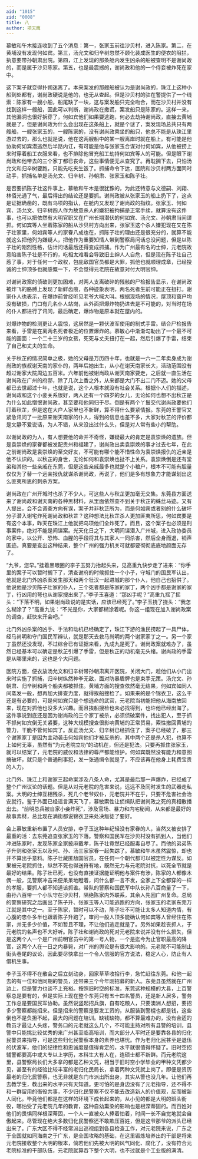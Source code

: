 ```yaml
---
aid: "1015"
zid: "0008"
title: 八
author: 项天鹰
---
```


慕敏和午木接连收到了五个消息：第一，张家玉前往沙贝村，进入陈家。第二，在黄埔没有发现何如宾。第三，汤允文和归辛树忽然不顾化装成医生的便衣的阻拦，执意要带孙朝肃出院。第四，江上发现的那条舱内发生凶杀的船被查明不是谢尚政的，而是属于沙贝陈家。第五，也是最震撼的，谢尚政和他的一个侍妾被炸死在家中。

这下案子就变得扑朔迷离了。本来案发的那艘船被认为是谢尚政的，珠江上这种小船到处都有，谢尚政硬说是他的，也无从查起。但是沙贝村的驻在警提供了一个线索：陈家有一艘小船，船尾缺了一块，这与案发船只完全吻合，而在沙贝村并没有找到这样一艘船，因此可以判断，谢尚政在撒谎，案发船只是陈家的。这样一来，其他漏洞也很好拆穿了，何如宾他们如果要逃跑，何必去劫持谢尚政，直接去黄埔就是了，但是谢尚政为什么会出现在这条船上，就是个谜了，案发现场总共只有两艘船，一艘张家玉的，一艘陈家的，没有谢尚政乘坐的船只，他总不能是从珠江里游过去的，那么也就是说，他在这两艘船中的某一艘离岸时就在船上。有可能是他协助何如宾潜逃然后半路内讧，有可能是他与张家玉合谋对付何如宾，从他被捞上来时穿着船工衣服来看，也不排除他冒充船工劫持何如宾等人的可能。但是眼下谢尚政和他带去的三个家丁都已丧命，这些事情便无从查究了。再耽搁下去，只怕汤允文和归辛树要跑，只能先吃夹生饭了。抓捕命令下达，医院和沙贝村两方面同时动手，抓捕名单是汤允文、归辛树、孙朝肃、张家玉和陈子壮。

是否要抓陈子壮这件事上，慕敏和午木是很犹豫的，为此还特意与文德嗣、刘翔、林佰光通了气，最后得出的结论还是要抓。谢尚政被从张家玉的船上扔下了，这点是证据确凿的，既有乌项的指认，在舱内又发现了谢尚政的指纹。张家玉、何如宾、汤允文、归辛树四人作为故意杀人的嫌犯被拘捕是正常手续，就算没有这件事，也可以把依然有大明官职又在广州长期潜伏的何如宾、汤允文、孙朝肃当间谍抓。何如宾等人坐着陈家的船从沙贝村方向出来，张家玉这个杀人嫌犯现在又在陈子壮家里，何如宾等人的家眷八成也在，抓陈子壮的理由还是很充分的，就算不能就这么把他列为嫌疑人，把他作为重要知情人带到警察局问话总没问题，但是以陈子壮的刚烈性格，估计问话最后还得变成抓捕。作为广州最有名的士绅，元老院故意陷害陈子壮是不行的，吃相太难看会导致旧士绅人人自危，但是现在陈子壮自己惹了事，对于任何一个政权，包庇敌国官员都是大罪，抓他也就顺理成章，已经投诚的士绅顶多也就感慨一下，不会觉得元老院在故意对付大明官绅。

对谢尚政案的侦破则更加困难，对两人支离破碎的残骸的尸检报告显示，在谢尚政被炸飞的胳膊上发现了新鲜齿痕，各种迹象表明，两名死者生前可能正在扭打。谢家仆人也表示，在爆炸前曾经听见老爷大喊大叫。根据现场的情况，屋顶和窗户均没有破损，门口有几名仆人站岗，从外面把爆炸物扔进去是不可能的，对当时在场的仆人都进行了讯问，最后确定，爆炸物是原本就在屋内的。

对爆炸物的检测更让人震惊，这居然是一颗伏波军使用的制式手雷。结合尸检报告来看，手雷是在离两名死者极近的位置爆炸的。慕敏心中渐渐勾勒出了一个最不可能的画面：一个二十三岁的女孩，死死与丈夫扭打在一起，然后引爆了手雷，结束了自己和丈夫的生命。

关于秋芷的情况简单之极，她的父母是万历四十年，也就是一六一二年卖身成为谢尚政的族叔谢天南的家仆的，两年后她出生，从小在谢天南家长大，活动范围没有超过谢家大院周边五百米。六年前他被谢尚政从谢天南家要走，之后就一直生活在谢尚政在广州的府邸，除了几次上香之外，从来都是大门不出二门不迈。她的父母都已去世超过十年，也就是说，这个人根本就没有社会关系。根据仆人们的描述，谢尚政和这个小妾关系很好，两人还有一个四岁的女儿，无论如何也想不出秋芷是为什么如此憎恨谢尚政，甚至要和他同归于尽。倒是有两个丫鬟交代谢尚政要他们盯着秋芷，但是这在大户人家里也不新鲜，算不得什么要紧情报。东莞的王警官又紧急讯问了一批原来谢天南家的仆人，得到的信息也差不多，大家对秋芷的评价都是文静不爱说话，为人不错，从来没出过什么头，但是对人常有些小的帮助。

以谢尚政的为人，有人想要他的命并不奇怪，嫌疑最大的肯定是袁崇焕的遗族。但是袁崇焕的家眷都被发配贵州和福建了，谢尚政出卖袁崇焕的事才过去七年，在此之前谢尚政是袁崇焕的至交好友，不可能有哪个能不惜性命为袁崇焕报仇的近亲是他不认识的。以秋芷的身世，无论如何和袁崇焕也扯不上关系。袁崇焕倒是还有堂弟和其他一些亲戚在东莞，但是这些亲戚最多也就是个小粮户，根本不可能有胆量仅仅为了替一个远亲报仇就谋杀谢尚政，再说了，他们是多有想象力才能谋划出这么匪夷所思的刺杀方案。

谢尚政在广州开城时也杀了不少人，可这些人与秋芷更加毫无交集。东莞县方面送来了谢尚政和谢天南的各种黑材料，从里面依然查不到关于秋芷的蛛丝马迹。又有人提出，会不会调查方向有误，案子并非秋芷所为，而是何如宾或者别的什么破坏分子潜入谢宅炸死谢尚政和秋芷？这种想法比秋芷杀人更加匪夷所思，何如宾要是有这个本事，昨天在珠江上他就把乌项他们全炸死了。而且，这个案子也必须是刑事案件，绝对不能是间谍案。光天化日之下，大明间谍潜入广州城，进入政协委员的家中，以公开、恐怖、血腥的手段将其与其家人一同杀害，然后全身而退，销声匿迹。真要是查出这种结果，整个广州的强力机关可就都要彻彻底底地颜面无存了。

“九爷，您早。”挂着黑眼圈的李子玉努力抬起头来，见高重九快步走了进来：“你手里的案子可以暂时搁下了，清查谢府的时候抓住一个小子，守城门的国民军认出，他就是北门外凶杀案发生那天和两个壮汉一起进城的那个仆人，他自己也招供了。他说他是沙贝陈子壮家的仆人，三个死者都是陈家的家丁，两个凶手都是谢家的家丁，行凶用的弩也从谢家搜出来了。”李子玉喜道：“那凶手呢？”高重九摇了摇头：“下落不明，如果谢尚政说的是实话，应该已经死了。”李子玉挠了挠头：“我怎么糊涂了？”高重九说：“不光是你，大家都糊涂着呢。你这一组现在加入谢尚政案的调查，赶快来开会吧。”

北门外凶杀案的凶手、手法和动机已经确定了，珠江下游的渔民捞起了一具尸体，经马尚明和守门国民军辨认，就是那天去救马尚明的两个谢家家丁之一。另一个家丁虽然还没发现，不过综合已有证据来看，九成九是死了。谢尚政案就难办了，虽然已经基本可以确定是秋芷引爆了手雷，但是秋芷的动机毫无头绪。谢尚政的手雷是从哪里来的，这也是个大问题。

医院方面，便衣放汤允文和归辛树带孙朝肃离开医院，关闭大门，趁他们从小门出来时实施了抓捕，归辛树纵然神拳无敌，面对防暴盾牌也是束手无策。汤允文、孙朝肃、归辛树和两个船夫都被抓住。黄埔方面的搜查依然毫无结果，何如宾如同人间蒸发一般，想再加大排查力度，就得挨船搜检了。如果来的是个锦衣卫，这么干还是有必要的，可是何如宾只是个想逃命的武官，元老院当初能把他从海南放回来，现在对抓他也没多大兴趣。而且挨船搜检也未必找得到，也许他已经出海了。这件事说到底还是因为谢尚政的三个家丁被杀，必须侦破案件，找出犯人，至于抓不抓何如宾倒无关紧要，这种大规模搜查很影响黄埔的正常贸易，索性撤回黄埔的警力，干脆不管何如宾了。反正汤允文、归辛树已经抓住了，案子已经破了，那三个谢家家丁是因为主动袭击何如宾他们才被反杀的，其中两个还是杀人犯，也算不上如何无辜，虽然有“为元老院立功”的动机在，但还是犯法。只要再抓住张家玉，就可以结案了，元老院的威仪和法律的尊严都能维护。何如宾既然没有能力和意图搞破坏，就只是个普通刑事犯，发一张通缉令就是了，不应该再在他身上耗费宝贵的人力。

北门外、珠江上和谢家三起命案涉及八条人命，尤其是最后那一声爆炸，已经成了整个广州议论的话题。但是从对元老院的危害来说，远远不及同时发生的武器走私案。大明的士绅互相残杀，死几个老爷奴仆，元老院并不在乎，只要不危害社会治安就行。鉴于外面已经谣言满天飞了，慕敏索性让侦缉队把谢尚政之死的真相散播出去。“前明总兵被自家小妾炸死”，涉及官场、暴力和内宅秘闻，从来都是最好的故事素材，总比现在满街都说锦衣卫来处决叛徒了要好。

会上慕敏重新布置了人员安排，李子玉这种年纪轻没有家眷的人，当然又被安排了最重的活：去东莞追查张家玉的下落。警察和国民军在沙贝村没有抓到人，当他们冲进陈家时，发现陈家全家披麻戴孝，陈子壮竟然已经服毒自尽了。而他的弟弟陈子升则和张家玉以及何、孙、汤三家家眷一起失踪了。慕敏和午木虽然震惊，却也并不算出乎意料。陈子壮藏匿敌国官员，在任何一个朝代都可以被定性为谋反。如果被元老院抓住，纵然不死也得送符有地，既然无力与元老院对抗，以死全节就是最好的结果。陈子壮已死，也没有直接证据能证明他与案件有涉，陈家的人都像木偶一般，见警察冲击来便呆呆地瞪着，问什么都一言不发，全家上下全都穿的一样的孝服，要抓人都不知道该抓谁。带队的警察和国民军中队长孙八百商量了一下，由孙八百带一个小队守在沙贝村，隔绝陈家内外联系，其余人先回广州复命。总局的警察研究之后画出了陈子升、张家玉等人可能逃跑的方向，张家玉的老家东莞万江就是其中之一。至于陈家，暂时可以不动，陈子壮不可能让太多人知道内情，有心腹的忠仆多半也跟着陈子升跑了，审问一般人顶多能确认何如宾等人曾经住在陈家，并无多少价值，不如暂且不理，不让他们逃走就是了。另外如果趁丧抓人，于元老院的名声也不大好听。陈子壮和谢尚政的死对元老院来说并没有什么损失，但是这两个人一个是广州前明官员中的第一号人物，一个是迄今为止官职最高的降官，这两个人在一日之内暴毙，对广州的舆论是有很大影响的。元老院不可能制止街头巷尾的议论，因此要尽快拿出一个令人信服的官方说法，稳定人心，防止有人借机生事。

李子玉不得不在散会之后立刻动身，回家草草收拾行李，急忙赶往东莞。和他一起去的有一位和他同期的警员，还带来三个今年刚招募的新人。东莞县虽然就在广州边上，但是警力也谈不上充裕。按照旧时空的标准，东莞这种规模的大县，上百警察总是要有的，但是实际上现在整个东莞只有五十四名警员，还是新人居多，警务工作总是要国民军协助。虽然说竖起招兵旗，自有吃粮人，只要澳洲人想招，要招多少警察都能招来。但是招来的警察是要发工资的，从服装到警棍也都是钱，这些倒也不是负担不起，最大的问题在培训。缺钱缺物，都不算最难办的，没有合适的教员才最让人头疼，警务口的元老就这么几个，不可能主持对所有县警的培训，县警中只能挑比较优秀的来广州甚至临高培训，而大部分人平时还是要靠各县的归化民警员来指导，可是这些归化民警察本身的素养也堪忧。作为老归化民甚至是退伍的伏波军，他们的纪律性和忠诚度是值得肯定的，水平就很值得怀疑了。旧时空招辅警都要高中或大专以上学历，本科生大有人在，连硕士都不新鲜。而元老院这里，县警察局长们大多拿的都是乙种文凭，相当于旧时空小学毕业的甲种文凭都少见，甚至有的经验比较丰富的老归化民局长，拿着丙种文凭就上岗了。即便是资历最老的归化民警察，也无非就是东门市派出所出身，其实从警也没几年。让他们再去教学生，教出来的水平只有天知道。更可怕的是身边没有了元老指导，还不得不和一群留用的衙役共事，不少归化民警察不仅不能去改造新人的价值观，反而被新人同化。毕竟他们都是在这样的环境下成长起来的，从小见的都是大明的班头衙役，哪怕受了元老院几年的教育，这种自幼熏染的影响也是根深蒂固的。而百姓对他们的畏惧同样根深蒂固，一个人一直被众人捧着怕着，时间一长不自觉地就会自傲起来。尽管现在绝大多数归化民警察还不敢欺压百姓，但是这爷那爷的派头已经出来了。广东大区不得不经常派出巡视组到各县检查工作，对元老院来说，广东之于全国就如同海南之于广东，是全国攻略的基础，在这里锻炼培养出的干部是将来元老院接收整个大明的根本，倘若他们先被大明的风气同化、腐化了，没有符合元老院标准的干部队伍，元老院就算吞下整个大明，也不过就是个工业版的满清。

